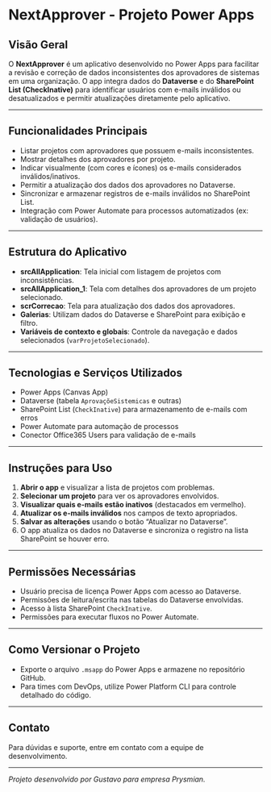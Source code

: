# NextApprover - Projeto Power Apps

## Visão Geral

O **NextApprover** é um aplicativo desenvolvido no Power Apps para facilitar a revisão e correção de dados inconsistentes dos aprovadores de sistemas em uma organização. O app integra dados do **Dataverse** e do **SharePoint List (CheckInative)** para identificar usuários com e-mails inválidos ou desatualizados e permitir atualizações diretamente pelo aplicativo.

---

## Funcionalidades Principais

- Listar projetos com aprovadores que possuem e-mails inconsistentes.
- Mostrar detalhes dos aprovadores por projeto.
- Indicar visualmente (com cores e ícones) os e-mails considerados inválidos/inativos.
- Permitir a atualização dos dados dos aprovadores no Dataverse.
- Sincronizar e armazenar registros de e-mails inválidos no SharePoint List.
- Integração com Power Automate para processos automatizados (ex: validação de usuários).

---

## Estrutura do Aplicativo

- **srcAllApplication**: Tela inicial com listagem de projetos com inconsistências.
- **srcAllApplication_1**: Tela com detalhes dos aprovadores de um projeto selecionado.
- **scrCorrecao**: Tela para atualização dos dados dos aprovadores.
- **Galerias**: Utilizam dados do Dataverse e SharePoint para exibição e filtro.
- **Variáveis de contexto e globais**: Controle da navegação e dados selecionados (`varProjetoSelecionado`).

---

## Tecnologias e Serviços Utilizados

- Power Apps (Canvas App)
- Dataverse (tabela `AprovaçõeSistemicas` e outras)
- SharePoint List (`CheckInative`) para armazenamento de e-mails com erros
- Power Automate para automação de processos
- Conector Office365 Users para validação de e-mails

---

## Instruções para Uso

1. **Abrir o app** e visualizar a lista de projetos com problemas.
2. **Selecionar um projeto** para ver os aprovadores envolvidos.
3. **Visualizar quais e-mails estão inativos** (destacados em vermelho).
4. **Atualizar os e-mails inválidos** nos campos de texto apropriados.
5. **Salvar as alterações** usando o botão “Atualizar no Dataverse”.
6. O app atualiza os dados no Dataverse e sincroniza o registro na lista SharePoint se houver erro.

---

## Permissões Necessárias

- Usuário precisa de licença Power Apps com acesso ao Dataverse.
- Permissões de leitura/escrita nas tabelas do Dataverse envolvidas.
- Acesso à lista SharePoint `CheckInative`.
- Permissões para executar fluxos no Power Automate.

---

## Como Versionar o Projeto

- Exporte o arquivo `.msapp` do Power Apps e armazene no repositório GitHub.
- Para times com DevOps, utilize Power Platform CLI para controle detalhado do código.

---

## Contato

Para dúvidas e suporte, entre em contato com a equipe de desenvolvimento.

---

*Projeto desenvolvido por Gustavo para empresa Prysmian.*

